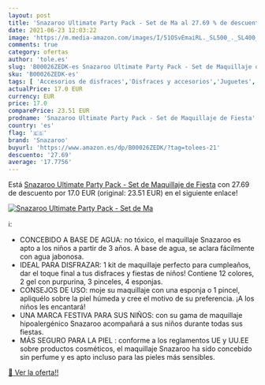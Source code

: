 ```yaml
---
layout: post
title: 'Snazaroo Ultimate Party Pack - Set de Ma al 27.69 % de descuento'
date: 2021-06-23 12:03:22
image: 'https://m.media-amazon.com/images/I/51OSvEmaiRL._SL500_._SL400_.jpg'
comments: true
category: ofertas
author: 'tole.es'
slug: 'B00026ZEDK-es Snazaroo Ultimate Party Pack - Set de Maquillaje de Fiesta'
sku: 'B00026ZEDK-es'
tags: [ 'Accesorios de disfraces','Disfraces y accesorios','Juguetes','Juguetes y juegos','Pintura facial para disfraces','maquillaje','snazaroo', ]
actualPrice: 17.0 EUR
currency: EUR
price: 17.0
comparePrice: 23.51 EUR
prodname: 'Snazaroo Ultimate Party Pack - Set de Maquillaje de Fiesta'
country: 'es'
flag: '🇪🇸'
brand: 'Snazaroo'
buyurl: 'https://www.amazon.es/dp/B00026ZEDK/?tag=tolees-21'
descuento: '27.69'
average: '17.7756'
---
```


Está [Snazaroo Ultimate Party Pack - Set de Maquillaje de Fiesta](https://www.amazon.es/dp/B00026ZEDK/?tag=tolees-21) con 27.69 de descuento por 17.0 EUR (original: 23.51 EUR) en el siguiente enlace!

[![Snazaroo Ultimate Party Pack - Set de Ma](https://m.media-amazon.com/images/I/51OSvEmaiRL._SL500_._SL400_.jpg)](https://www.amazon.es/dp/B00026ZEDK/?tag=tolees-21)

ℹ️:

- CONCEBIDO A BASE DE AGUA: no tóxico, el maquillaje Snazaroo es apto a los niños a partir de 3 años. A base de agua, se aclara fácilmente con agua jabonosa.
- IDEAL PARA DISFRAZAR: 1 kit de maquillaje perfecto para cumpleaños, dar el toque final a tus disfraces y fiestas de niños! Contiene 12 colores, 2 gel con purpurina, 3 pinceles, 4 esponjas.
- CONSEJOS DE USO: moje su maquillaje con una esponja o 1 pincel, apliquélo sobre la piel húmeda y cree el motivo de su preferencia. ¡A los niños les encantará!
- UNA MARCA FESTIVA PARA SUS NIÑOS: con su gama de maquillaje hipoalergénico Snazaroo acompañará a sus niños durante todas sus fiestas.
- MÁS SEGURO PARA LA PIEL : conforme a los reglamentos UE y UU.EE sobre productos cosméticos, el maquillaje Snazaroo ha sido concebido sin perfume y es apto incluso para las pieles más sensibles.

[🛒 Ver la oferta!!](https://www.amazon.es/dp/B00026ZEDK/?tag=tolees-21)
